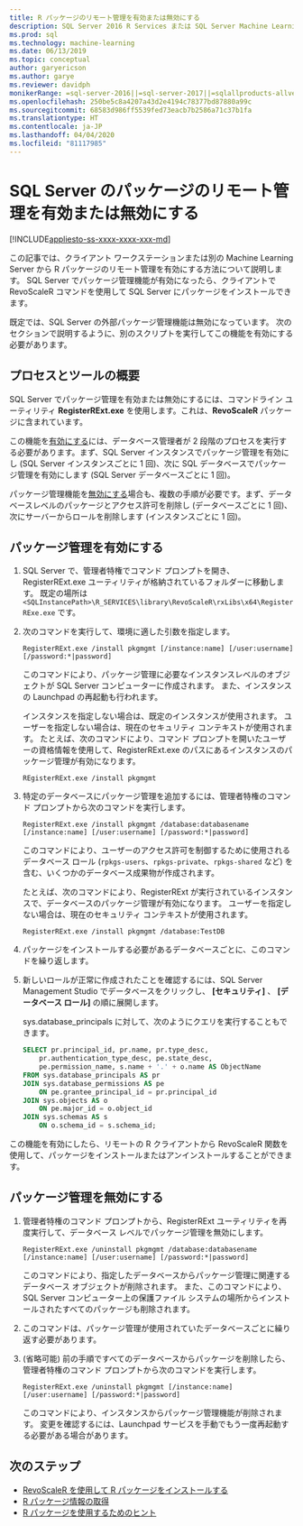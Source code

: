 ```yaml
---
title: R パッケージのリモート管理を有効または無効にする
description: SQL Server 2016 R Services または SQL Server Machine Learning Services 上の R パッケージのリモート管理を有効にします (データベース内)
ms.prod: sql
ms.technology: machine-learning
ms.date: 06/13/2019
ms.topic: conceptual
author: garyericson
ms.author: garye
ms.reviewer: davidph
monikerRange: =sql-server-2016||=sql-server-2017||=sqlallproducts-allversions
ms.openlocfilehash: 250be5c8a4207a43d2e4194c78377bd87880a99c
ms.sourcegitcommit: 68583d986ff5539fed73eacb7b2586a71c37b1fa
ms.translationtype: HT
ms.contentlocale: ja-JP
ms.lasthandoff: 04/04/2020
ms.locfileid: "81117985"
---
```

# <a name="enable-or-disable-remote-package-management-for-sql-server"></a>SQL Server のパッケージのリモート管理を有効または無効にする
[!INCLUDE[appliesto-ss-xxxx-xxxx-xxx-md](../../includes/appliesto-ss-xxxx-xxxx-xxx-md.md)]

この記事では、クライアント ワークステーションまたは別の Machine Learning Server から R パッケージのリモート管理を有効にする方法について説明します。 SQL Server でパッケージ管理機能が有効になったら、クライアントで RevoScaleR コマンドを使用して SQL Server にパッケージをインストールできます。

既定では、SQL Server の外部パッケージ管理機能は無効になっています。 次のセクションで説明するように、別のスクリプトを実行してこの機能を有効にする必要があります。

## <a name="overview-of-process-and-tools"></a>プロセスとツールの概要

SQL Server でパッケージ管理を有効または無効にするには、コマンドライン ユーティリティ **RegisterRExt.exe** を使用します。これは、**RevoScaleR** パッケージに含まれています。

この機能を[有効にする](#bkmk_enable)には、データベース管理者が 2 段階のプロセスを実行する必要があります。まず、SQL Server インスタンスでパッケージ管理を有効にし (SQL Server インスタンスごとに 1 回)、次に SQL データベースでパッケージ管理を有効にします (SQL Server データベースごとに 1 回)。

パッケージ管理機能を[無効にする](#bkmk_disable)場合も、複数の手順が必要です。まず、データベースレベルのパッケージとアクセス許可を削除し (データベースごとに 1 回)、次にサーバーからロールを削除します (インスタンスごとに 1 回)。

## <a name="enable-package-management"></a><a name="bkmk_enable"></a> パッケージ管理を有効にする

1. SQL Server で、管理者特権でコマンド プロンプトを開き、RegisterRExt.exe ユーティリティが格納されているフォルダーに移動します。 既定の場所は `<SQLInstancePath>\R_SERVICES\library\RevoScaleR\rxLibs\x64\RegisterRExe.exe` です。

2. 次のコマンドを実行して、環境に適した引数を指定します。

    `RegisterRExt.exe /install pkgmgmt [/instance:name] [/user:username] [/password:*|password]`

    このコマンドにより、パッケージ管理に必要なインスタンスレベルのオブジェクトが SQL Server コンピューターに作成されます。 また、インスタンスの Launchpad の再起動も行われます。

    インスタンスを指定しない場合は、既定のインスタンスが使用されます。 ユーザーを指定しない場合は、現在のセキュリティ コンテキストが使用されます。 たとえば、次のコマンドにより、コマンド プロンプトを開いたユーザーの資格情報を使用して、RegisterRExt.exe のパスにあるインスタンスのパッケージ管理が有効になります。

    `REgisterRExt.exe /install pkgmgmt`

3. 特定のデータベースにパッケージ管理を追加するには、管理者特権のコマンド プロンプトから次のコマンドを実行します。

    `RegisterRExt.exe /install pkgmgmt /database:databasename [/instance:name] [/user:username] [/password:*|password]`
   
    このコマンドにより、ユーザーのアクセス許可を制御するために使用されるデータベース ロール (`rpkgs-users`、`rpkgs-private`、`rpkgs-shared` など) を含む、いくつかのデータベース成果物が作成されます。

    たとえば、次のコマンドにより、RegisterRExt が実行されているインスタンスで、データベースのパッケージ管理が有効になります。 ユーザーを指定しない場合は、現在のセキュリティ コンテキストが使用されます。

    `RegisterRExt.exe /install pkgmgmt /database:TestDB`

4. パッケージをインストールする必要があるデータベースごとに、このコマンドを繰り返します。

5. 新しいロールが正常に作成されたことを確認するには、SQL Server Management Studio でデータベースをクリックし、 **[セキュリティ]** 、 **[データベース ロール]** の順に展開します。

    sys.database_principals に対して、次のようにクエリを実行することもできます。

    ```sql
    SELECT pr.principal_id, pr.name, pr.type_desc,   
        pr.authentication_type_desc, pe.state_desc,   
        pe.permission_name, s.name + '.' + o.name AS ObjectName  
    FROM sys.database_principals AS pr  
    JOIN sys.database_permissions AS pe  
        ON pe.grantee_principal_id = pr.principal_id  
    JOIN sys.objects AS o  
        ON pe.major_id = o.object_id  
    JOIN sys.schemas AS s  
        ON o.schema_id = s.schema_id;
    ```

この機能を有効にしたら、リモートの R クライアントから RevoScaleR 関数を使用して、パッケージをインストールまたはアンインストールすることができます。

## <a name="disable-package-management"></a><a name="bkmk_disable"></a> パッケージ管理を無効にする

1. 管理者特権のコマンド プロンプトから、RegisterRExt ユーティリティを再度実行して、データベース レベルでパッケージ管理を無効にします。

    `RegisterRExt.exe /uninstall pkgmgmt /database:databasename [/instance:name] [/user:username] [/password:*|password]`

    このコマンドにより、指定したデータベースからパッケージ管理に関連するデータベース オブジェクトが削除されます。 また、このコマンドにより、SQL Server コンピューター上の保護ファイル システムの場所からインストールされたすべてのパッケージも削除されます。

2. このコマンドは、パッケージ管理が使用されていたデータベースごとに繰り返す必要があります。

3.  (省略可能) 前の手順ですべてのデータベースからパッケージを削除したら、管理者特権のコマンド プロンプトから次のコマンドを実行します。

    `RegisterRExt.exe /uninstall pkgmgmt [/instance:name] [/user:username] [/password:*|password]`

    このコマンドにより、インスタンスからパッケージ管理機能が削除されます。 変更を確認するには、Launchpad サービスを手動でもう一度再起動する必要がある場合があります。

## <a name="next-steps"></a>次のステップ

+ [RevoScaleR を使用して R パッケージをインストールする](install-r-packages-with-revoscaler.md)
+ [R パッケージ情報の取得](r-package-information.md)
+ [R パッケージを使用するためのヒント](tips-for-using-r-packages.md)
